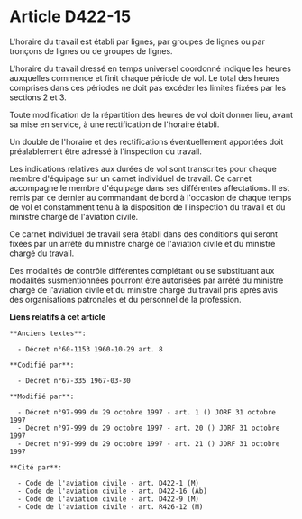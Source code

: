 # Article D422-15

L'horaire du travail est établi par lignes, par groupes de lignes ou par tronçons de lignes ou de groupes de lignes.

L'horaire du travail dressé en temps universel coordonné indique les heures auxquelles commence et finit chaque période de
vol. Le total des heures comprises dans ces périodes ne doit pas excéder les limites fixées par les sections 2 et 3.

Toute modification de la répartition des heures de vol doit donner lieu, avant sa mise en service, à une rectification de
l'horaire établi.

Un double de l'horaire et des rectifications éventuellement apportées doit préalablement être adressé à l'inspection du
travail.

Les indications relatives aux durées de vol sont transcrites pour chaque membre d'équipage sur un carnet individuel de
travail. Ce carnet accompagne le membre d'équipage dans ses différentes affectations. Il est remis par ce dernier au
commandant de bord à l'occasion de chaque temps de vol et constamment tenu à la disposition de l'inspection du travail et du
ministre chargé de l'aviation civile.

Ce carnet individuel de travail sera établi dans des conditions qui seront fixées par un arrêté du ministre chargé de
l'aviation civile et du ministre chargé du travail.

Des modalités de contrôle différentes complétant ou se substituant aux modalités susmentionnées pourront être autorisées par
arrêté du ministre chargé de l'aviation civile et du ministre chargé du travail pris après avis des organisations patronales
et du personnel de la profession.

**Liens relatifs à cet article**

	**Anciens textes**:

	  - Décret n°60-1153 1960-10-29 art. 8

	**Codifié par**:

	  - Décret n°67-335 1967-03-30

	**Modifié par**:

	  - Décret n°97-999 du 29 octobre 1997 - art. 1 () JORF 31 octobre 1997
	  - Décret n°97-999 du 29 octobre 1997 - art. 20 () JORF 31 octobre 1997
	  - Décret n°97-999 du 29 octobre 1997 - art. 21 () JORF 31 octobre 1997

	**Cité par**:

	  - Code de l'aviation civile - art. D422-1 (M)
	  - Code de l'aviation civile - art. D422-16 (Ab)
	  - Code de l'aviation civile - art. D422-9 (M)
	  - Code de l'aviation civile - art. R426-12 (M)
